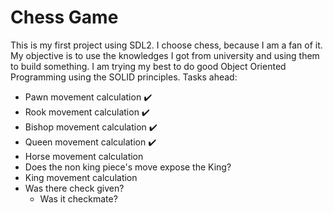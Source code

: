 # Chess Game
This is my first project using SDL2. I choose chess, because I am a fan of it.
My objective is to use the knowledges I got from university and using them to build something.
I am trying my best to do good Object Oriented Programming using the SOLID principles.
Tasks ahead:
  - Pawn movement calculation :heavy_check_mark:
  - Rook movement calculation :heavy_check_mark:
  - Bishop movement calculation :heavy_check_mark:
  - Queen movement calculation :heavy_check_mark:
  - Horse movement calculation
  - Does the non king piece's move expose the King?
  - King movement calculation
  - Was there check given?
    - Was it checkmate?